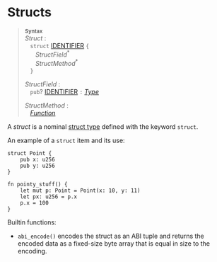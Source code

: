 # Structs

> **<sup>Syntax</sup>**\
> _Struct_ :\
> &nbsp;&nbsp; `struct` [IDENTIFIER] `{`\
> &nbsp;&nbsp; &nbsp;&nbsp; _StructField_<sup>\*</sup>\
> &nbsp;&nbsp; &nbsp;&nbsp; _StructMethod_<sup>\*</sup>\
> &nbsp;&nbsp; `}`
>
> _StructField_ :\
> &nbsp;&nbsp; `pub`? [IDENTIFIER] `:` [_Type_]
>
> _StructMethod_ :\
> &nbsp;&nbsp; [_Function_]


A _struct_ is a nominal [struct type][struct type] defined with the keyword `struct`.

An example of a `struct` item and its use:

```fe
struct Point {
    pub x: u256
    pub y: u256
}

fn pointy_stuff() {
    let mut p: Point = Point(x: 10, y: 11)
    let px: u256 = p.x
    p.x = 100
}
```


Builtin functions:

- `abi_encode()` encodes the struct as an ABI tuple and returns the encoded data as a fixed-size byte array that is equal in size to the encoding.


[NEWLINE]: ../lexical_structure/tokens.md#newline
[IDENTIFIER]: ../lexical_structure/identifiers.md
[_Function_]: ../items/functions/index.md
[_Type_]: ../type_system/types/index.md
[struct type]: ../type_system/types/struct.md
